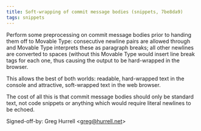 ```yaml
---
title: Soft-wrapping of commit message bodies (snippets, 7be8da9)
tags: snippets
---
```


Perform some preprocessing on commit message bodies prior to handing them off to Movable Type: consecutive newline pairs are allowed through and Movable Type interprets these as paragraph breaks; all other newlines are converted to spaces (without this Movable Type would insert line break tags for each one, thus causing the output to be hard-wrapped in the browser.

This allows the best of both worlds: readable, hard-wrapped text in the console and attractive, soft-wrapped text in the web browser.

The cost of all this is that commit message bodies should only be standard text, not code snippets or anything which would require literal newlines to be echoed.

Signed-off-by: Greg Hurrell &lt;greg@hurrell.net&gt;
